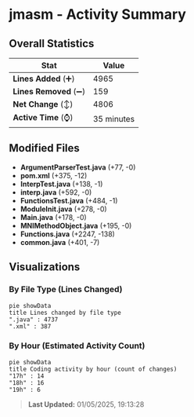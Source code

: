 # jmasm - Activity Summary 

## Overall Statistics

| Stat                   | Value                                                             |
| ---------------------- | ----------------------------------------------------------------- |
| **Lines Added** (➕)   | 4965                                          |
| **Lines Removed** (➖) | 159                                        |
| **Net Change** (↕)    | 4806                |
| **Active Time** (⌚)   | 35 minutes |


## Modified Files
- **ArgumentParserTest.java** (+77, -0)
- **pom.xml** (+375, -12)
- **InterpTest.java** (+138, -1)
- **interp.java** (+592, -0)
- **FunctionsTest.java** (+484, -1)
- **ModuleInit.java** (+278, -0)
- **Main.java** (+178, -0)
- **MNIMethodObject.java** (+195, -0)
- **Functions.java** (+2247, -138)
- **common.java** (+401, -7)

## Visualizations

### By File Type (Lines Changed)

```mermaid
pie showData
title Lines changed by file type
".java" : 4737
".xml" : 387
```

### By Hour (Estimated Activity Count)

```mermaid
pie showData
title Coding activity by hour (count of changes)
"17h" : 14
"18h" : 16
"19h" : 6
```


> **Last Updated:** 01/05/2025, 19:13:28